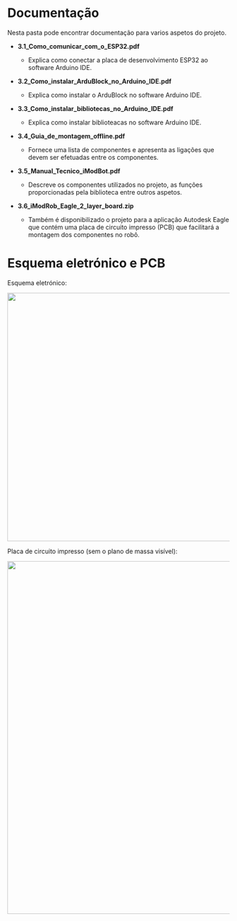 
# Documentação

Nesta pasta pode encontrar documentação para varios aspetos do projeto.

- **3.1_Como_comunicar_com_o_ESP32.pdf**
  - Explica como conectar a placa de desenvolvimento ESP32 ao software Arduino IDE.
  
- **3.2_Como_instalar_ArduBlock_no_Arduino_IDE.pdf**
  - Explica como instalar o ArduBlock no software Arduino IDE.
  
- **3.3_Como_instalar_bibliotecas_no_Arduino_IDE.pdf**
  - Explica como instalar biblioteacas no software Arduino IDE.
  
- **3.4_Guia_de_montagem_offline.pdf**
  - Fornece uma lista de componentes e apresenta as ligações que devem ser efetuadas entre os componentes.
  
- **3.5_Manual_Tecnico_iModBot.pdf**
  - Descreve os componentes utilizados no projeto, as funções proporcionadas pela biblioteca entre outros aspetos.
  
- **3.6_iModRob_Eagle_2_layer_board.zip**
  - Também é disponibilizado o projeto para a aplicação Autodesk Eagle que contém uma placa de circuito impresso (PCB) que facilitará a montagem dos componentes no robô.

# Esquema eletrónico e PCB

Esquema eletrónico:

 <p align="center">
  <img width="986" height="562" src="https://user-images.githubusercontent.com/60508542/85994328-8f41d500-b9ef-11ea-9df7-9f3262f6af68.png">
</p>

Placa de circuito impresso (sem o plano de massa visível):

 <p align="center">
  <img width="768" height="798" src="https://user-images.githubusercontent.com/60508542/85994326-8e10a800-b9ef-11ea-9d61-02198abe6ba9.png">
</p>

